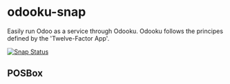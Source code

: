 # odooku-snap

Easily run Odoo as a service through Odooku. Odooku follows the
principes defined by the 'Twelve-Factor App'.

[![Snap Status](https://build.snapcraft.io/badge/odooku/odooku-snap.svg)](https://build.snapcraft.io/user/odooku/odooku-snap)


## POSBox
